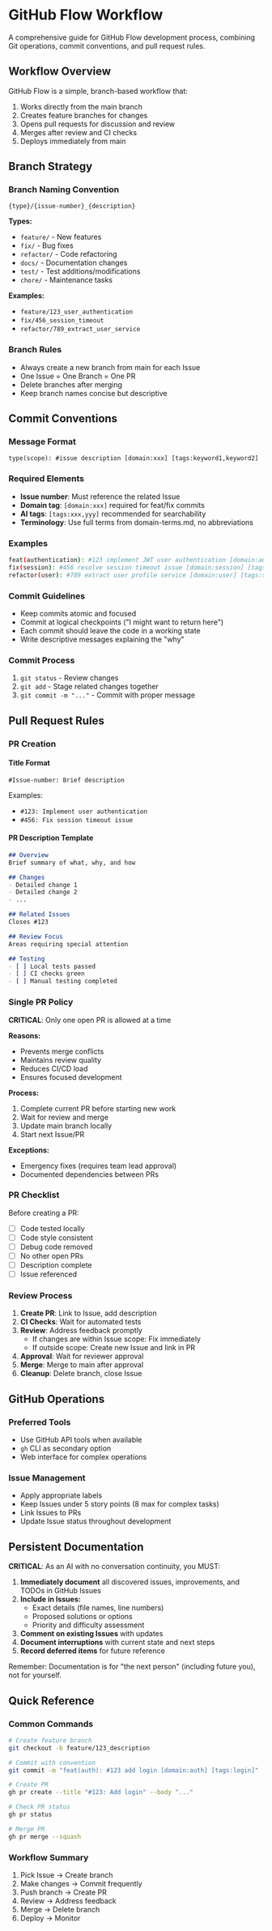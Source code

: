 # GitHub Flow Workflow

A comprehensive guide for GitHub Flow development process, combining Git operations, commit conventions, and pull request rules.

## Workflow Overview

GitHub Flow is a simple, branch-based workflow that:
1. Works directly from the main branch
2. Creates feature branches for changes
3. Opens pull requests for discussion and review
4. Merges after review and CI checks
5. Deploys immediately from main

## Branch Strategy

### Branch Naming Convention
```
{type}/{issue-number}_{description}
```

**Types:**
- `feature/` - New features
- `fix/` - Bug fixes
- `refactor/` - Code refactoring
- `docs/` - Documentation changes
- `test/` - Test additions/modifications
- `chore/` - Maintenance tasks

**Examples:**
- `feature/123_user_authentication`
- `fix/456_session_timeout`
- `refactor/789_extract_user_service`

### Branch Rules
- Always create a new branch from main for each Issue
- One Issue = One Branch = One PR
- Delete branches after merging
- Keep branch names concise but descriptive

## Commit Conventions

### Message Format
```
type(scope): #issue description [domain:xxx] [tags:keyword1,keyword2]
```

### Required Elements
- **Issue number**: Must reference the related Issue
- **Domain tag**: `[domain:xxx]` required for feat/fix commits
- **AI tags**: `[tags:xxx,yyy]` recommended for searchability
- **Terminology**: Use full terms from domain-terms.md, no abbreviations

### Examples
```bash
feat(authentication): #123 implement JWT user authentication [domain:authentication] [tags:jwt,login,session]
fix(session): #456 resolve session timeout issue [domain:session] [tags:timeout,cleanup]
refactor(user): #789 extract user profile service [domain:user] [tags:service,extraction]
```

### Commit Guidelines
- Keep commits atomic and focused
- Commit at logical checkpoints ("I might want to return here")
- Each commit should leave the code in a working state
- Write descriptive messages explaining the "why"

### Commit Process
1. `git status` - Review changes
2. `git add` - Stage related changes together
3. `git commit -m "..."` - Commit with proper message

## Pull Request Rules

### PR Creation

#### Title Format
```
#Issue-number: Brief description
```

Examples:
- `#123: Implement user authentication`
- `#456: Fix session timeout issue`

#### PR Description Template
```markdown
## Overview
Brief summary of what, why, and how

## Changes
- Detailed change 1
- Detailed change 2
- ...

## Related Issues
Closes #123

## Review Focus
Areas requiring special attention

## Testing
- [ ] Local tests passed
- [ ] CI checks green
- [ ] Manual testing completed
```

### Single PR Policy

**CRITICAL**: Only one open PR is allowed at a time

**Reasons:**
- Prevents merge conflicts
- Maintains review quality
- Reduces CI/CD load
- Ensures focused development

**Process:**
1. Complete current PR before starting new work
2. Wait for review and merge
3. Update main branch locally
4. Start next Issue/PR

**Exceptions:**
- Emergency fixes (requires team lead approval)
- Documented dependencies between PRs

### PR Checklist

Before creating a PR:
- [ ] Code tested locally
- [ ] Code style consistent
- [ ] Debug code removed
- [ ] No other open PRs
- [ ] Description complete
- [ ] Issue referenced

### Review Process

1. **Create PR**: Link to Issue, add description
2. **CI Checks**: Wait for automated tests
3. **Review**: Address feedback promptly
   - If changes are within Issue scope: Fix immediately
   - If outside scope: Create new Issue and link in PR
4. **Approval**: Wait for reviewer approval
5. **Merge**: Merge to main after approval
6. **Cleanup**: Delete branch, close Issue

## GitHub Operations

### Preferred Tools
- Use GitHub API tools when available
- `gh` CLI as secondary option
- Web interface for complex operations

### Issue Management
- Apply appropriate labels
- Keep Issues under 5 story points (8 max for complex tasks)
- Link Issues to PRs
- Update Issue status throughout development

## Persistent Documentation

**CRITICAL**: As an AI with no conversation continuity, you MUST:

1. **Immediately document** all discovered issues, improvements, and TODOs in GitHub Issues
2. **Include in Issues:**
   - Exact details (file names, line numbers)
   - Proposed solutions or options
   - Priority and difficulty assessment
3. **Comment on existing Issues** with updates
4. **Document interruptions** with current state and next steps
5. **Record deferred items** for future reference

Remember: Documentation is for "the next person" (including future you), not for yourself.

## Quick Reference

### Common Commands
```bash
# Create feature branch
git checkout -b feature/123_description

# Commit with convention
git commit -m "feat(auth): #123 add login [domain:auth] [tags:login]"

# Create PR
gh pr create --title "#123: Add login" --body "..."

# Check PR status
gh pr status

# Merge PR
gh pr merge --squash
```

### Workflow Summary
1. Pick Issue → Create branch
2. Make changes → Commit frequently
3. Push branch → Create PR
4. Review → Address feedback
5. Merge → Delete branch
6. Deploy → Monitor